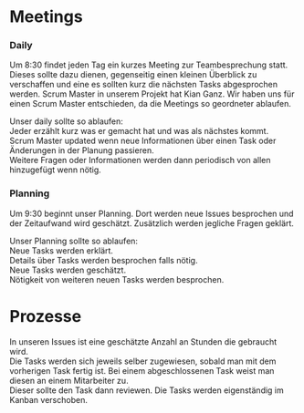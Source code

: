 # Meetings
### Daily
Um 8:30 findet jeden Tag ein kurzes Meeting zur Teambesprechung statt. <br>
Dieses sollte dazu dienen, gegenseitig einen kleinen Überblick zu verschaffen und eine es sollten kurz die nächsten Tasks abgesprochen werden.
Scrum Master in unserem Projekt hat Kian Ganz. Wir haben uns für einen Scrum Master entschieden, da die Meetings so geordneter ablaufen. <br>

Unser daily sollte so ablaufen: <br>
Jeder erzählt kurz was er gemacht hat und was als nächstes kommt. <br>
Scrum Master updated wenn neue Informationen über einen Task oder Änderungen in der Planung passieren. <br>
Weitere Fragen oder Informationen werden dann periodisch von allen hinzugefügt wenn nötig. <br>

### Planning
Um 9:30 beginnt unser Planning. Dort werden neue Issues besprochen und der Zeitaufwand wird geschätzt. Zusätzlich werden jegliche Fragen geklärt.

Unser Planning sollte so ablaufen: <br>
Neue Tasks werden erklärt. <br>
Details über Tasks werden besprochen falls nötig. <br>
Neue Tasks werden geschätzt. <br>
Nötigkeit von weiteren neuen Tasks werden besprochen. <br>

# Prozesse
In unseren Issues ist eine geschätzte Anzahl an Stunden die gebraucht wird. <br>
Die Tasks werden sich jeweils selber zugewiesen, sobald man mit dem vorherigen Task fertig ist. 
Bei einem abgeschlossenen Task weist man diesen an einem Mitarbeiter zu. <br>
Dieser sollte den Task dann reviewen.
Die Tasks werden eigenständig im Kanban verschoben.

